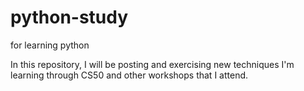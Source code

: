 # python-study
for learning python

In this repository, I will be posting and exercising new techniques I'm learning through CS50 and other workshops that I attend.
